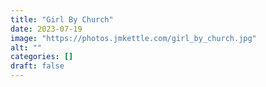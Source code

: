 ```yaml
---
title: "Girl By Church"
date: 2023-07-19
image: "https://photos.jmkettle.com/girl_by_church.jpg"
alt: ""
categories: []
draft: false
---
```


